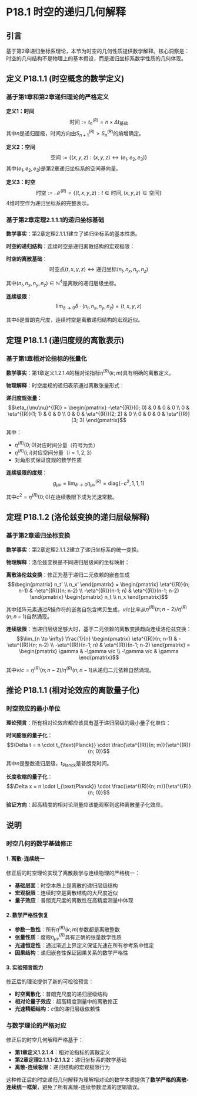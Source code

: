 # P18.1 时空的递归几何解释

## 引言

基于第2章递归坐标系理论，本节为时空的几何性质提供数学解释。核心洞察是：时空的几何结构不是物理上的基本假设，而是递归坐标系数学性质的几何体现。

## 定义 P18.1.1 (时空概念的数学定义)

### 基于第1章和第2章递归理论的严格定义

**定义1：时间**
$$\text{时间} := t_n^{(R)} = n \times \Delta t_{\text{基础}}$$
其中$n$是递归层级，时间方向由$S_{n+1}^{(R)} > S_n^{(R)}$的熵增确定。

**定义2：空间**
$$\text{空间} := \{(x,y,z) : (x,y,z) \leftrightarrow (e_1, e_2, e_3)\}$$
其中$(e_1, e_2, e_3)$是第2章递归坐标系的空间基向量。

**定义3：时空**
$$\text{时空} := \mathcal{M}^{(R)} = \{(t,x,y,z) : t \in \text{时间}, (x,y,z) \in \text{空间}\}$$
4维时空作为递归坐标系的完整表示。

### 基于第2章定理2.1.1.1的递归坐标基础

**数学事实**：第2章定理2.1.1.1建立了递归坐标系的基本性质。

**时空的递归结构**：连续时空是递归离散结构的宏观极限：

**时空的离散基础**：
$$\text{时空点}(t, x, y, z) \leftrightarrow \text{递归坐标}(n_t, n_x, n_y, n_z)$$

其中$(n_t, n_x, n_y, n_z) \in \mathbb{N}^4$是离散的递归层级坐标。

**连续极限**：
$$\lim_{\delta \to 0} \delta \cdot (n_t, n_x, n_y, n_z) = (t, x, y, z)$$

其中$\delta$是普朗克尺度，连续时空是离散递归结构的宏观近似。

## 定理 P18.1.1 (递归度规的离散表示)

### 基于第1章相对论指标的张量化

**数学事实**：第1章定义1.2.1.4的相对论指标$\eta^{(R)}(k; m)$具有明确的离散定义。

**物理解释**：时空度规的递归表示通过离散张量形式：

**递归度规张量**：
$$\eta_{\mu\nu}^{(R)} = \begin{pmatrix}
-\eta^{(R)}(0; 0) & 0 & 0 & 0 \\
0 & \eta^{(R)}(1; 1) & 0 & 0 \\
0 & 0 & \eta^{(R)}(2; 2) & 0 \\
0 & 0 & 0 & \eta^{(R)}(3; 3)
\end{pmatrix}$$

其中：
- $\eta^{(R)}(0; 0)$对应时间分量（符号为负）
- $\eta^{(R)}(i; i)$对应空间分量（$i = 1, 2, 3$）
- 对角形式保证度规的数学性质

**连续极限的度规**：
$$g_{\mu\nu} = \lim_{\delta \to 0} \eta_{\mu\nu}^{(R)} = \text{diag}(-c^2, 1, 1, 1)$$

其中$c^2 = \eta^{(R)}(0; 0)$在连续极限下成为光速常数。

## 定理 P18.1.2 (洛伦兹变换的递归层级解释)

### 基于第2章递归坐标变换

**数学事实**：第2章定理2.1.1.2建立了递归坐标系的统一变换。

**物理解释**：洛伦兹变换是不同递归层级间的坐标映射：

**离散洛伦兹变换**：修正为基于递归二元依赖的嵌套生成
$$\begin{pmatrix} n_t' \\ n_x' \end{pmatrix} = \begin{pmatrix} 
\eta^{(R)}(n; n-1) & -\eta^{(R)}(n; n-2) \\
-\eta^{(R)}(n-1; n) & \eta^{(R)}(n-1; n-2)
\end{pmatrix} \begin{pmatrix} n_t \\ n_x \end{pmatrix}$$

其中矩阵元素通过$R$操作符的嵌套自包含拷贝生成，$v/c$比率从$\eta^{(R)}(n; n-2)/\eta^{(R)}(n; n-1)$自然涌现。

**连续极限**：当递归层级足够大时，基于二元依赖的离散变换趋向连续洛伦兹变换：
$$\lim_{n \to \infty} \frac{1}{n} \begin{pmatrix} 
\eta^{(R)}(n; n-1) & -\eta^{(R)}(n; n-2) \\
-\eta^{(R)}(n-1; n) & \eta^{(R)}(n-1; n-2)
\end{pmatrix} = \begin{pmatrix} 
\gamma & -\gamma v/c \\
-\gamma v/c & \gamma
\end{pmatrix}$$

其中$v/c = \eta^{(R)}(n; n-2)/\eta^{(R)}(n; n-1)$从递归二元依赖自然涌现。

## 推论 P18.1.1 (相对论效应的离散量子化)

### 时空效应的最小单位

**理论预言**：所有相对论效应都应该具有基于递归层级的最小量子化单位：

**时间膨胀的量子化**：
$$\Delta t = n \cdot t_{\text{Planck}} \cdot \frac{\eta^{(R)}(n; m)}{\eta^{(R)}(n; 0)}$$

其中$n$是整数递归层级，$t_{\text{Planck}}$是普朗克时间。

**长度收缩的量子化**：
$$\Delta x = n \cdot l_{\text{Planck}} \cdot \frac{\eta^{(R)}(n; m)}{\eta^{(R)}(n; 0)}$$

**验证方向**：超高精度的相对论测量应该能观察到这种离散量子化效应。

## 说明

### **时空几何的数学基础修正**

#### **1. 离散-连续统一**
修正后的时空理论实现了离散数学与连续物理的严格统一：
- **基础层面**：时空本质上是离散的递归层级结构
- **宏观极限**：连续时空是离散结构的大尺度近似
- **量子效应**：普朗克尺度的离散性在高精度测量中体现

#### **2. 数学严格性恢复**
- **参数一致性**：所有$\eta^{(R)}(k; m)$参数都是离散整数
- **张量性质**：度规$\eta_{\mu\nu}^{(R)}$具有正确的张量数学性质
- **光速恒定性**：通过渐近上界定义保证光速在所有参考系中恒定
- **因果结构**：递归嵌套性保证因果关系的数学严格性

#### **3. 实验预言能力**
修正后的理论提供了新的可检验预言：
- **时空离散化**：普朗克尺度的递归层级结构
- **相对论量子效应**：超高精度测量中的离散修正
- **光速精细结构**：$c$值的递归层级依赖性

### **与数学理论的严格对应**

修正后的时空几何解释严格基于：
- **第1章定义1.2.1.4**：相对论指标的离散定义
- **第2章定理2.1.1.1-2.1.1.2**：递归坐标系的数学基础
- **离散-连续极限**：递归结构的宏观极限行为

这种修正后的时空递归几何解释为理解相对论的数学本质提供了**数学严格的离散-连续统一框架**，避免了所有离散-连续参数混淆的逻辑错误。